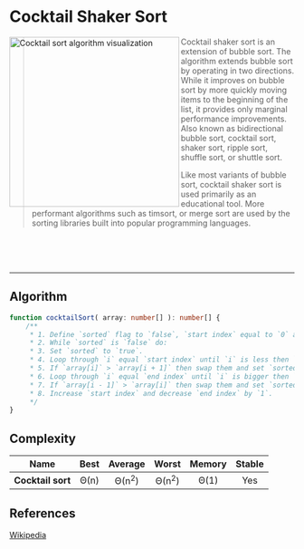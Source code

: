 # Cocktail Shaker Sort


<img
    align="left" width="300px" alt="Cocktail sort algorithm visualization"
    src="https://upload.wikimedia.org/wikipedia/commons/e/ef/Sorting_shaker_sort_anim.gif"
/>

> Cocktail shaker sort is an extension of bubble sort. The algorithm extends bubble sort by operating in two directions.
> While it improves on bubble sort by more quickly moving items to the beginning of the list, it provides only marginal
> performance improvements.
> Also known as bidirectional bubble sort, cocktail sort, shaker sort, ripple sort, shuffle sort, or shuttle sort.
>
> Like most variants of bubble sort, cocktail shaker sort is used primarily as an educational tool. More performant
> algorithms such as timsort, or merge sort are used by the sorting libraries built into popular programming languages.

<br />
<br />
<br />

---

## Algorithm

```TypeScript
function cocktailSort( array: number[] ): number[] {
    /**
     * 1. Define `sorted` flag to `false`, `start index` equal to `0` and `end index` to `n`.
     * 2. While `sorted` is `false` do:
     * 3. Set `sorted` to `true`.
     * 4. Loop through `i` equal `start index` until `i` is less then `end index`.
     * 5. If `array[i]` > `array[i + 1]` then swap them and set `sorted` to `false`.
     * 6. Loop through `i` equal `end index` until `i` is bigger then `start index`.
     * 7. If `array[i - 1]` > `array[i]` then swap them and set `sorted` to `false`.
     * 8. Increase `start index` and decrease `end index` by `1`.
     */
}
```

## Complexity

| Name               | Best   | Average           | Worst               | Memory    | Stable    |
| ------------------ | :----: | :---------------: | :-----------------: | :-------: | :-------: |
| **Cocktail sort**  | Θ(n)   | Θ(n<sup>2</sup>)  | Θ(n<sup>2</sup>)    | Θ(1)      | Yes       |


## References

[Wikipedia](https://en.wikipedia.org/wiki/Cocktail_shaker_sort)
